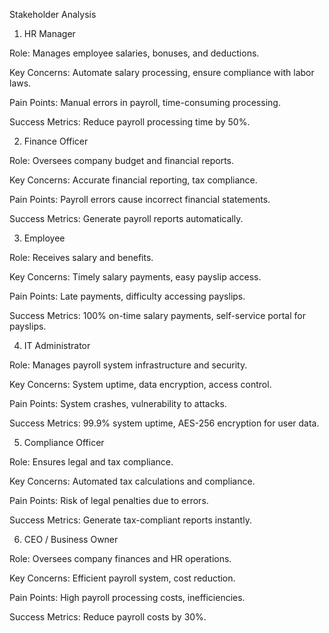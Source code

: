 Stakeholder Analysis

1. HR Manager

Role: Manages employee salaries, bonuses, and deductions.

Key Concerns: Automate salary processing, ensure compliance with labor laws.

Pain Points: Manual errors in payroll, time-consuming processing.

Success Metrics: Reduce payroll processing time by 50%.



2. Finance Officer

Role: Oversees company budget and financial reports.

Key Concerns: Accurate financial reporting, tax compliance.

Pain Points: Payroll errors cause incorrect financial statements.

Success Metrics: Generate payroll reports automatically.



3. Employee

Role: Receives salary and benefits.

Key Concerns: Timely salary payments, easy payslip access.

Pain Points: Late payments, difficulty accessing payslips.

Success Metrics: 100% on-time salary payments, self-service portal for payslips.



4. IT Administrator

Role: Manages payroll system infrastructure and security.

Key Concerns: System uptime, data encryption, access control.

Pain Points: System crashes, vulnerability to attacks.

Success Metrics: 99.9% system uptime, AES-256 encryption for user data.



5. Compliance Officer

Role: Ensures legal and tax compliance.

Key Concerns: Automated tax calculations and compliance.

Pain Points: Risk of legal penalties due to errors.

Success Metrics: Generate tax-compliant reports instantly.



6. CEO / Business Owner

Role: Oversees company finances and HR operations.

Key Concerns: Efficient payroll system, cost reduction.

Pain Points: High payroll processing costs, inefficiencies.

Success Metrics: Reduce payroll costs by 30%.

